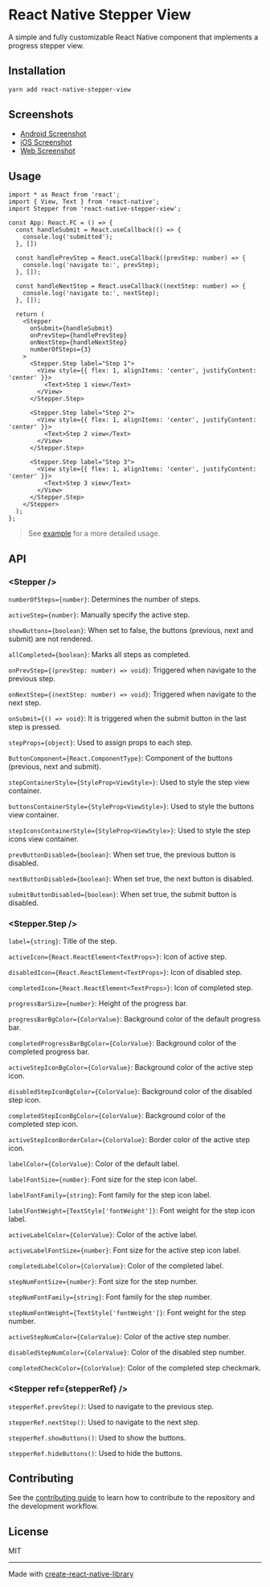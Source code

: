 # React Native Stepper View

A simple and fully customizable React Native component that implements a progress stepper view.

## Installation

```sh
yarn add react-native-stepper-view
```

## Screenshots

- [Android Screenshot](./screenshots/android-screenshot.gif)
- [iOS Screenshot](./screenshots/ios-screenshot.gif)
- [Web Screenshot](./screenshots/web-screenshot.gif)

## Usage

```tsx
import * as React from 'react';
import { View, Text } from 'react-native';
import Stepper from 'react-native-stepper-view';

const App: React.FC = () => {
  const handleSubmit = React.useCallback(() => {
    console.log('submitted');
  }, [])

  const handlePrevStep = React.useCallback((prevStep: number) => {
    console.log('navigate to:', prevStep);
  }, []);

  const handleNextStep = React.useCallback((nextStep: number) => {
    console.log('navigate to:', nextStep);
  }, []);

  return (
    <Stepper
      onSubmit={handleSubmit}
      onPrevStep={handlePrevStep}
      onNextStep={handleNextStep}
      numberOfSteps={3}
    >
      <Stepper.Step label="Step 1">
        <View style={{ flex: 1, alignItems: 'center', justifyContent: 'center' }}>
          <Text>Step 1 view</Text>
        </View>
      </Stepper.Step>

      <Stepper.Step label="Step 2">
        <View style={{ flex: 1, alignItems: 'center', justifyContent: 'center' }}>
          <Text>Step 2 view</Text>
        </View>
      </Stepper.Step>

      <Stepper.Step label="Step 3">
        <View style={{ flex: 1, alignItems: 'center', justifyContent: 'center' }}>
          <Text>Step 3 view</Text>
        </View>
      </Stepper.Step>
    </Stepper>
  );
};
```

> See [example](./example) for a more detailed usage.

## API

### &lt;Stepper /&gt;

`numberOfSteps={number}`: Determines the number of steps.

`activeStep={number}`: Manually specify the active step.

`showButtons={boolean}`: When set to false, the buttons (previous, next and submit) are not rendered.

`allCompleted={boolean}`: Marks all steps as completed.

`onPrevStep={(prevStep: number) => void}`: Triggered when navigate to the previous step.

`onNextStep={(nextStep: number) => void}`: Triggered when navigate to the next step.

`onSubmit={() => void}`: It is triggered when the submit button in the last step is pressed.

`stepProps={object}`: Used to assign props to each step.

`ButtonComponent={React.ComponentType}`: Component of the buttons (previous, next and submit).

`stepContainerStyle={StyleProp<ViewStyle>}`: Used to style the step view container.

`buttonsContainerStyle={StyleProp<ViewStyle>}`: Used to style the buttons view container.

`stepIconsContainerStyle={StyleProp<ViewStyle>}`: Used to style the step icons view container.

`prevButtonDisabled={boolean}`: When set true, the previous button is disabled.

`nextButtonDisabled={boolean}`: When set true, the next button is disabled.

`submitButtonDisabled={boolean}`: When set true, the submit button is disabled.

### &lt;Stepper.Step /&gt;

`label={string}`: Title of the step.

`activeIcon={React.ReactElement<TextProps>}`: Icon of active step.

`disabledIcon={React.ReactElement<TextProps>}`: Icon of disabled step.

`completedIcon={React.ReactElement<TextProps>}`: Icon of completed step.

`progressBarSize={number}`: Height of the progress bar.

`progressBarBgColor={ColorValue}`: Background color of the default progress bar.

`completedProgressBarBgColor={ColorValue}`: Background color of the completed progress bar.

`activeStepIconBgColor={ColorValue}`: Background color of the active step icon.

`disabledStepIconBgColor={ColorValue}`: Background color of the disabled step icon.

`completedStepIconBgColor={ColorValue}`: Background color of the completed step icon.

`activeStepIconBorderColor={ColorValue}`: Border color of the active step icon.

`labelColor={ColorValue}`: Color of the default label.

`labelFontSize={number}`: Font size for the step icon label.

`labelFontFamily={string}`: Font family for the step icon label.

`labelFontWeight={TextStyle['fontWeight']}`: Font weight for the step icon label.

`activeLabelColor={ColorValue}`: Color of the active label.

`activeLabelFontSize={number}`: Font size for the active step icon label.

`completedLabelColor={ColorValue}`: Color of the completed label.

`stepNumFontSize={number}`: Font size for the step number.

`stepNumFontFamily={string}`: Font family for the step number.

`stepNumFontWeight={TextStyle['fontWeight']}`: Font weight for the step number.

`activeStepNumColor={ColorValue}`: Color of the active step number.

`disabledStepNumColor={ColorValue}`: Color of the disabled step number.

`completedCheckColor={ColorValue}`: Color of the completed step checkmark.

### &lt;Stepper ref={stepperRef} /&gt;

`stepperRef.prevStep()`: Used to navigate to the previous step.

`stepperRef.nextStep()`: Used to navigate to the next step.

`stepperRef.showButtons()`: Used to show the buttons.

`stepperRef.hideButtons()`: Used to hide the buttons.

## Contributing

See the [contributing guide](CONTRIBUTING.md) to learn how to contribute to the repository and the development workflow.

## License

MIT

---

Made with [create-react-native-library](https://github.com/callstack/react-native-builder-bob)
